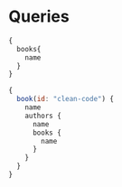 # Queries

```js
{
  books{
    name
  }
}
```

```js
{
  book(id: "clean-code") {
    name
    authors {
      name
      books {
        name
      }
    }
  }
}
```